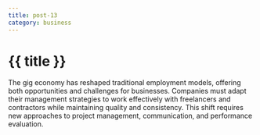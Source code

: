 ```yaml
---
title: post-13
category: business
---
```


# {{ title }}

The gig economy has reshaped traditional employment models, offering both opportunities and challenges for businesses. Companies must adapt their management strategies to work effectively with freelancers and contractors while maintaining quality and consistency. This shift requires new approaches to project management, communication, and performance evaluation. 